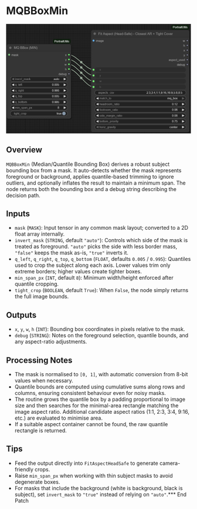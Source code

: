 # MQBBoxMin
![Screenshot](screenshots/mq_bbox_min.png)


## Overview
`MQBBoxMin` (Median/Quantile Bounding Box) derives a robust subject bounding box from a mask. It auto-detects whether the mask represents foreground or background, applies quantile-based trimming to ignore outliers, and optionally inflates the result to maintain a minimum span. The node returns both the bounding box and a debug string describing the decision path.

## Inputs
- `mask` (`MASK`): Input tensor in any common mask layout; converted to a 2D float array internally.
- `invert_mask` (`STRING`, default `"auto"`): Controls which side of the mask is treated as foreground. `"auto"` picks the side with less border mass, `"false"` keeps the mask as-is, `"true"` inverts it.
- `q_left`, `q_right`, `q_top`, `q_bottom` (`FLOAT`, defaults `0.005` / `0.995`): Quantiles used to crop the subject along each axis. Lower values trim only extreme borders; higher values create tighter boxes.
- `min_span_px` (`INT`, default `8`): Minimum width/height enforced after quantile cropping.
- `tight_crop` (`BOOLEAN`, default `True`): When `False`, the node simply returns the full image bounds.

## Outputs
- `x`, `y`, `w`, `h` (`INT`): Bounding box coordinates in pixels relative to the mask.
- `debug` (`STRING`): Notes on the foreground selection, quantile bounds, and any aspect-ratio adjustments.

## Processing Notes
- The mask is normalised to `[0, 1]`, with automatic conversion from 8-bit values when necessary.
- Quantile bounds are computed using cumulative sums along rows and columns, ensuring consistent behaviour even for noisy masks.
- The routine grows the quantile box by a padding proportional to image size and then searches for the minimal-area rectangle matching the image aspect ratio. Additional candidate aspect ratios (1:1, 2:3, 3:4, 9:16, etc.) are evaluated to minimise area.
- If a suitable aspect container cannot be found, the raw quantile rectangle is returned.

## Tips
- Feed the output directly into `FitAspectHeadSafe` to generate camera-friendly crops.
- Raise `min_span_px` when working with thin subject masks to avoid degenerate boxes.
- For masks that include the background (white is background, black is subject), set `invert_mask` to `"true"` instead of relying on `"auto"`.*** End Patch
